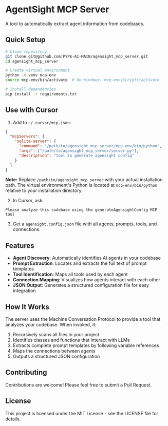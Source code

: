 # AgentSight MCP Server

A tool to automatically extract agent information from codebases.

## Quick Setup

```bash
# Clone repository
git clone git@github.com:PYPE-AI-MAIN/agensight_mcp_server.git
cd agensight_mcp_server

# Create virtual environment
python -m venv mcp-env
source mcp-env/bin/activate  # On Windows: mcp-env\Scripts\activate

# Install dependencies
pip install -r requirements.txt
```

## Use with Cursor

1. Add to `~/.cursor/mcp.json`:
```json
{
  "mcpServers": {
    "sqlite-server": {
      "command": "/path/to/agensight_mcp_server/mcp-env/bin/python",
      "args": ["/path/to/agensight_mcp_server/server.py"],
      "description": "tool to generate agensight config"
    }
  }
}
```

**Note:** Replace `/path/to/agensight_mcp_server` with your actual installation path. The virtual environment's Python is located at `mcp-env/bin/python` relative to your installation directory.

2. In Cursor, ask:
```
Please analyze this codebase using the generateAgensightConfig MCP tool
```

3. Get a `agensight.config.json` file with all agents, prompts, tools, and connections.

## Features

- **Agent Discovery**: Automatically identifies AI agents in your codebase
- **Prompt Extraction**: Locates and extracts the full text of prompt templates
- **Tool Identification**: Maps all tools used by each agent
- **Connection Mapping**: Visualizes how agents interact with each other
- **JSON Output**: Generates a structured configuration file for easy integration

## How It Works

The server uses the Machine Conversation Protocol to provide a tool that analyzes your codebase. When invoked, it:

1. Recursively scans all files in your project
2. Identifies classes and functions that interact with LLMs
3. Extracts complete prompt templates by following variable references
4. Maps the connections between agents
5. Outputs a structured JSON configuration

## Contributing

Contributions are welcome! Please feel free to submit a Pull Request.

## License

This project is licensed under the MIT License - see the LICENSE file for details.
